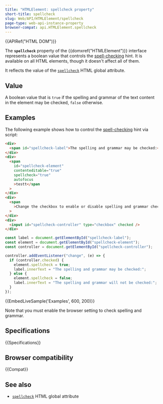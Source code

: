 ```yaml
---
title: "HTMLElement: spellcheck property"
short-title: spellcheck
slug: Web/API/HTMLElement/spellcheck
page-type: web-api-instance-property
browser-compat: api.HTMLElement.spellcheck
---
```


{{APIRef("HTML DOM")}}

The **`spellcheck`** property of the {{domxref("HTMLElement")}} interface represents a boolean value that controls the [spell-checking](/en-US/docs/Web/HTML/Global_attributes/spellcheck) hint. It is available on all HTML elements, though it doesn't affect all of them.

It reflects the value of the [`spellcheck`](/en-US/docs/Web/HTML/Global_attributes/spellcheck) HTML global attribute.

## Value

A boolean value that is `true` if the spelling and grammar of the text content in the element may be checked, `false` otherwise.

## Examples

The following example shows how to control the [spell-checking](/en-US/docs/Web/HTML/Global_attributes/spellcheck) hint via script:

```html
<div>
  <span id="spellcheck-label">The spelling and grammar may be checked:</span>
</div>
<div>
  <span
    id="spellcheck-element"
    contenteditable="true"
    spellcheck="true"
    autofocus
    >testt</span
  >
</div>
<div>
  <span
    >Change the checkbox to enable or disable spelling and grammar check</span
  >
</div>
<div>
  <input id="spellcheck-controller" type="checkbox" checked />
</div>
```

```js
const label = document.getElementById("spellcheck-label");
const element = document.getElementById("spellcheck-element");
const controller = document.getElementById("spellcheck-controller");

controller.addEventListener("change", (e) => {
  if (controller.checked) {
    element.spellcheck = true;
    label.innerText = "The spelling and grammar may be checked:";
  } else {
    element.spellcheck = false;
    label.innerText = "The spelling and grammar will not be checked:";
  }
});
```

{{EmbedLiveSample('Examples', 600, 200)}}

Note that you must enable the browser setting to check spelling and grammar.

## Specifications

{{Specifications}}

## Browser compatibility

{{Compat}}

## See also

- [`spellcheck`](/en-US/docs/Web/HTML/Global_attributes#spellcheck) HTML global attribute
